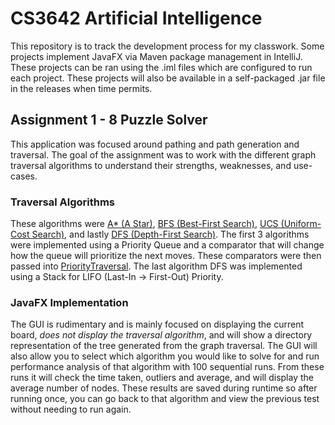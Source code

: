 # CS3642 Artificial Intelligence
This repository is to track the development process for my classwork.
Some projects implement JavaFX via Maven package management in IntelliJ. These projects can be ran using the .iml files which are configured to run each project.
These projects will also be available in a self-packaged .jar file in the releases when time permits. 

## Assignment 1 - 8 Puzzle Solver
This application was focused around pathing and path generation and traversal. The goal of the assignment was to work with the different graph traversal algorithms to understand their strengths, weaknesses, and use-cases.
### Traversal Algorithms
These algorithms were [A* (A Star)](src/A1_8Puzzles/solving_algorithms/comparators/AStar.java), [BFS (Best-First Search)](src/A1_8Puzzles/solving_algorithms/comparators/BFS.java), [UCS (Uniform-Cost Search)](src/A1_8Puzzles/solving_algorithms/comparators/UCS.java), and lastly [DFS (Depth-First Search)](src/A1_8Puzzles/solving_algorithms/DFS.java). 
The first 3 algorithms were implemented using a Priority Queue and a comparator that will change how the queue will prioritize the next moves. These comparators were then passed into [PriorityTraversal](src/A1_8Puzzles/solving_algorithms/PriorityTraversal.java).
The last algorithm DFS was implemented using a Stack for LIFO (Last-In -> First-Out) Priority. 
### JavaFX Implementation 
The GUI is rudimentary and is mainly focused on displaying the current board, *does not display the traversal algorithm*, and will show a directory representation of the tree generated from the graph traversal. 
The GUI will also allow you to select which algorithm you would like to solve for and run performance analysis of that algorithm with 100 sequential runs. From these runs it will check the time taken, outliers and average, and will display the average number of nodes. 
These results are saved during runtime so after running once, you can go back to that algorithm and view the previous test without needing to run again. 
